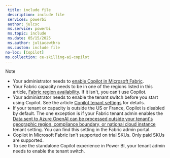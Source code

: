 ```yaml
---
 title: include file
 description: include file
 services: powerbi
 author: julcsc
 ms.service: powerbi
 ms.topic: include
 ms.date: 05/15/2025
 ms.author: juliacawthra
 ms.custom: include file
no-loc: [Copilot]
ms.collection: ce-skilling-ai-copilot
---
```


> [!NOTE]
> - Your administrator needs to [enable Copilot in Microsoft Fabric](/fabric/get-started/copilot-fabric-overview#enable-copilot).
> - Your Fabric capacity needs to be in one of the regions listed in this article, [Fabric region availability](/fabric/admin/region-availability). If it isn't, you can't use Copilot.
> - Your administrator needs to enable the tenant switch before you start using Copilot. See the article [Copilot tenant settings](/fabric/admin/service-admin-portal-copilot) for details.
> - If your tenant or capacity is outside the US or France, Copilot is disabled by default. The one exception is if your Fabric tenant admin enables the [Data sent to Azure OpenAI can be processed outside your tenant's geographic region, compliance boundary, or national cloud instance](/fabric/admin/service-admin-portal-copilot) tenant setting. You can find this setting in the Fabric admin portal.
> - Copilot in Microsoft Fabric isn't supported on trial SKUs. Only paid SKUs are supported.
> - To see the standalone Copilot experience in Power BI, your tenant admin needs to enable the tenant switch.
